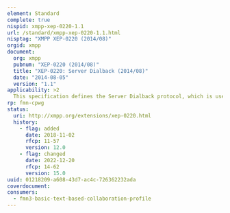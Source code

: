 ```yaml
---
element: Standard
complete: true
nispid: xmpp-xep-0220-1.1
url: /standard/xmpp-xep-0220-1.1.html
nisptag: "XMPP XEP-0220 (2014/08)"
orgid: xmpp
document:
  org: xmpp
  pubnum: "XEP-0220 (2014/08)"
  title: "XEP-0220: Server Dialback (2014/08)"
  date: "2014-08-05"
  version: "1.1"
applicability: >2
  This specification defines the Server Dialback protocol, which is used between XMPP servers to provide identity verification. Server Dialback uses the Domain Name System (DNS) as the basis for verifying identity; the basic approach is that when a receiving server accepts a server-to-server connection from an initiating server, it does not process XMPP stanzas over the connection until it has verified the initiating server's identity. Additionally, the protocol is used to negotitate whether the receiving server is accepting stanzas for the target domain. Although Server Dialback does not provide strong authentication and is subject to DNS poisoning attacks, it has effectively prevented most address spoofing on the XMPP network since its development in the year 2000.
rp: fmn-cpwg
status:
  uri: http://xmpp.org/extensions/xep-0220.html
  history: 
    - flag: added
      date: 2018-11-02
      rfcp: 11-57
      version: 12.0
    - flag: changed
      date: 2022-12-20
      rfcp: 14-62
      version: 15.0
uuid: 01218209-a608-43d7-ac4c-726362232ada
coverdocument:
consumers:
  - fmn3-basic-text-based-collaboration-profile
---
```

